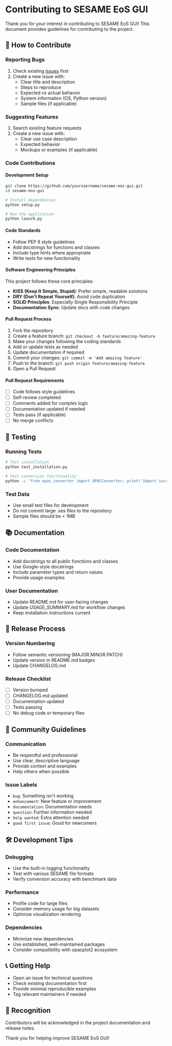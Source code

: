 # Contributing to SESAME EoS GUI

Thank you for your interest in contributing to SESAME EoS GUI! This document provides guidelines for contributing to the project.

## 🤝 How to Contribute

### Reporting Bugs
1. Check existing [issues](https://github.com/yourusername/sesame-eos-gui/issues) first
2. Create a new issue with:
   - Clear title and description
   - Steps to reproduce
   - Expected vs actual behavior
   - System information (OS, Python version)
   - Sample files (if applicable)

### Suggesting Features
1. Search existing feature requests
2. Create a new issue with:
   - Clear use case description
   - Expected behavior
   - Mockups or examples (if applicable)

### Code Contributions

#### Development Setup
```bash
git clone https://github.com/yourusername/sesame-eos-gui.git
cd sesame-eos-gui

# Install dependencies
python setup.py

# Run the application
python launch.py
```

#### Code Standards
- Follow PEP 8 style guidelines
- Add docstrings for functions and classes
- Include type hints where appropriate
- Write tests for new functionality

#### Software Engineering Principles
This project follows these core principles:
- **KISS (Keep It Simple, Stupid)**: Prefer simple, readable solutions
- **DRY (Don't Repeat Yourself)**: Avoid code duplication
- **SOLID Principles**: Especially Single Responsibility Principle
- **Documentation Sync**: Update docs with code changes

#### Pull Request Process
1. Fork the repository
2. Create a feature branch: `git checkout -b feature/amazing-feature`
3. Make your changes following the coding standards
4. Add or update tests as needed
5. Update documentation if required
6. Commit your changes: `git commit -m 'Add amazing feature'`
7. Push to the branch: `git push origin feature/amazing-feature`
8. Open a Pull Request

#### Pull Request Requirements
- [ ] Code follows style guidelines
- [ ] Self-review completed
- [ ] Comments added for complex logic
- [ ] Documentation updated if needed
- [ ] Tests pass (if applicable)
- [ ] No merge conflicts

## 🧪 Testing

### Running Tests
```bash
# Test installation
python test_installation.py

# Test conversion functionality
python -c "from opac_converter import OPACConverter; print('Import successful')"
```

### Test Data
- Use small test files for development
- Do not commit large .ses files to the repository
- Sample files should be < 1MB

## 📚 Documentation

### Code Documentation
- Add docstrings to all public functions and classes
- Use Google-style docstrings
- Include parameter types and return values
- Provide usage examples

### User Documentation
- Update README.md for user-facing changes
- Update USAGE_SUMMARY.md for workflow changes
- Keep installation instructions current

## 🔄 Release Process

### Version Numbering
- Follow semantic versioning (MAJOR.MINOR.PATCH)
- Update version in README.md badges
- Update CHANGELOG.md

### Release Checklist
- [ ] Version bumped
- [ ] CHANGELOG.md updated
- [ ] Documentation updated
- [ ] Tests passing
- [ ] No debug code or temporary files

## 💬 Community Guidelines

### Communication
- Be respectful and professional
- Use clear, descriptive language
- Provide context and examples
- Help others when possible

### Issue Labels
- `bug`: Something isn't working
- `enhancement`: New feature or improvement
- `documentation`: Documentation needs
- `question`: Further information needed
- `help wanted`: Extra attention needed
- `good first issue`: Good for newcomers

## 🛠️ Development Tips

### Debugging
- Use the built-in logging functionality
- Test with various SESAME file formats
- Verify conversion accuracy with benchmark data

### Performance
- Profile code for large files
- Consider memory usage for big datasets
- Optimize visualization rendering

### Dependencies
- Minimize new dependencies
- Use established, well-maintained packages
- Consider compatibility with opacplot2 ecosystem

## 📞 Getting Help

- Open an issue for technical questions
- Check existing documentation first
- Provide minimal reproducible examples
- Tag relevant maintainers if needed

## 🙏 Recognition

Contributors will be acknowledged in the project documentation and release notes.

Thank you for helping improve SESAME EoS GUI!